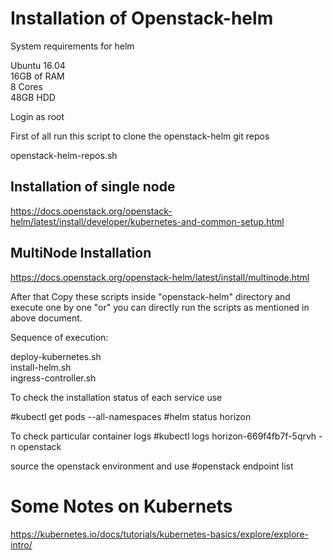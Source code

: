 # Installation of Openstack-helm

System requirements for helm

Ubuntu 16.04 <br/>
16GB of RAM <br/>
8 Cores <br/>
48GB HDD <br/>

Login as root 

First of all run this script to clone the openstack-helm git repos

openstack-helm-repos.sh  <br/>

## Installation of single node 
https://docs.openstack.org/openstack-helm/latest/install/developer/kubernetes-and-common-setup.html

## MultiNode Installation
https://docs.openstack.org/openstack-helm/latest/install/multinode.html


After that Copy these scripts inside "openstack-helm" directory and execute one by one "or" you can directly run the scripts as mentioned in above document.

Sequence of execution:

deploy-kubernetes.sh	 <br/>
install-helm.sh	  <br/>
ingress-controller.sh  <br/>

To check the installation status of each service use

#kubectl get pods --all-namespaces
#helm status horizon

To check particular container logs
#kubectl logs  horizon-669f4fb7f-5qrvh -n openstack


source the openstack environment and use
#openstack endpoint list    

# Some Notes on Kubernets

https://kubernetes.io/docs/tutorials/kubernetes-basics/explore/explore-intro/




